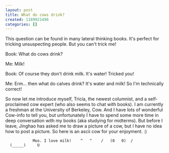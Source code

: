 ```yaml
---
layout: post
title: What do cows drink?
created: 1189921496
categories: []
---
```

This question can be found in many lateral thinking books.  It's perfect for tricking unsuspecting people.  But you can't trick me! 

Book: What do cows drink?

Me: Milk! 

Book: Of course they don't drink milk. It's water!  Tricked you! 

Me: Erm... then what do calves drink?  It's water and milk! So I'm technically correct! 

So now let me introduce myself, Tricia, the newest columnist, and a self-proclaimed cow expert (who also seems to chat with books).  I am currently a freshman at the University of Berkeley, Cow.  And I have lots of wonderful Cow-info to tell you, but unfortunately I have to spend some more time in deep conversation with my books (aka studying for midterms).  But before I leave, Jinghao has asked me to draw a  picture of a cow, but I have no idea how to post a picture.  So here is an ascii cow for your enjoyment. :)

<code>&nbsp; &nbsp; &nbsp; &nbsp; &nbsp; &nbsp; Moo. I love milk! 
&nbsp; &nbsp;^&nbsp; &nbsp;^&nbsp; &nbsp; /
&nbsp;&nbsp;(0 &nbsp; 0)&nbsp;&nbsp;/
&nbsp;&nbsp;(_____)
&nbsp;&nbsp;&nbsp;&nbsp;U</code>

